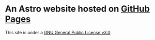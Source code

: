 # An Astro website hosted on [GitHub Pages](teamjets.github.io)

This site is under a [GNU General Public License v3.0](./LICENSE.md)
